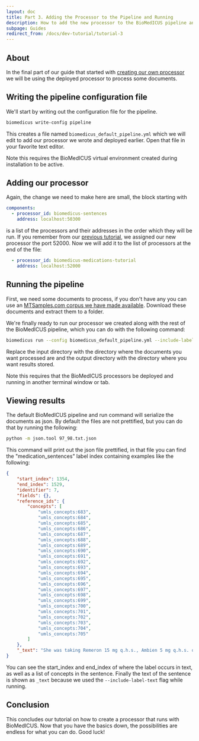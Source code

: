 ```yaml
---
layout: doc
title: Part 3. Adding the Processor to the Pipeline and Running
description: How to add the new processor to the BioMedICUS pipeline and run it on clinical documents.
subpage: Guides
redirect_from: /docs/dev-tutorial/tutorial-3
---
```


## About

In the final part of our guide that started with [creating our own processor](tutorial-1) we will be using the deployed processor to process some documents.

## Writing the pipeline configuration file

We'll start by writing out the configuration file for the pipeline.

```bash
biomedicus write-config pipeline
```

This creates a file named ``biomedicus_default_pipeline.yml`` which we will edit to add our processor we wrote and deployed earlier. Open that file in your favorite text editor.

<div class="alert alert-warning">
Note this requires the BioMedICUS virtual environment created during installation to be active.
</div>

## Adding our processor

Again, the change we need to make here are small, the block starting with

```yaml
components:
  - processor_id: biomedicus-sentences
    address: localhost:50300
```

is a list of the processors and their addresses in the order which they will be run. If you remember from our [previous tutorial](tutorial-2), we assigned our new processor the port 52000. Now we will add it to the list of processors at the end of the file:

```yaml
  - processor_id: biomedicus-medications-tutorial
    address: localhost:52000
```

## Running the pipeline

First, we need some documents to process, if you don't have any you can use an [MTSamples.com corpus we have made available](https://github.com/nlpie/nlptab-corpus). Download these documents and extract them to a folder.

We're finally ready to run our processor we created along with the rest of the BioMedICUS pipeline, which you can do with the following command:

```bash
biomedicus run --config biomedicus_default_pipeline.yml --include-label-text INPUT_DIRECTORY -o OUTPUT_DIRECTORY
```

Replace the input directory with the directory where the documents you want processed are and the output directory with the directory where you want results stored.

<div class="alert alert-warning">
Note this requires that the BioMedICUS processors be deployed and running in another terminal window or tab.
</div>

## Viewing results

The default BioMedICUS pipeline and run command will serialize the documents as json. By default the files are not prettified, but you can do that by running the following:

```bash
python -m json.tool 97_98.txt.json
```

This command will print out the json file prettified, in that file you can find the "medication_sentences" label index containing examples like the following:

```json
{
    "start_index": 1354,
    "end_index": 1529,
    "identifier": 7,
    "fields": {},
    "reference_ids": {
        "concepts": [
            "umls_concepts:683",
            "umls_concepts:684",
            "umls_concepts:685",
            "umls_concepts:686",
            "umls_concepts:687",
            "umls_concepts:688",
            "umls_concepts:689",
            "umls_concepts:690",
            "umls_concepts:691",
            "umls_concepts:692",
            "umls_concepts:693",
            "umls_concepts:694",
            "umls_concepts:695",
            "umls_concepts:696",
            "umls_concepts:697",
            "umls_concepts:698",
            "umls_concepts:699",
            "umls_concepts:700",
            "umls_concepts:701",
            "umls_concepts:702",
            "umls_concepts:703",
            "umls_concepts:704",
            "umls_concepts:705"
        ]
    },
    "_text": "She was taking Remeron 15 mg q.h.s., Ambien 5 mg q.h.s. on a p.r.n. basis, Ativan 0.25 mg every 6 hours on a p.r.n. basis, and Klonopin 0.25 mg at night while she was at home."
}
```

You can see the start_index and end_index of where the label occurs in text, as well as a list of concepts in the sentence. Finally the text of the sentence is shown as ``_text`` because we used the ``--include-label-text`` flag while running.

## Conclusion

This concludes our tutorial on how to create a processor that runs with BioMedICUS. Now that you have the basics down, the possibilities are endless for what you can do. Good luck!
